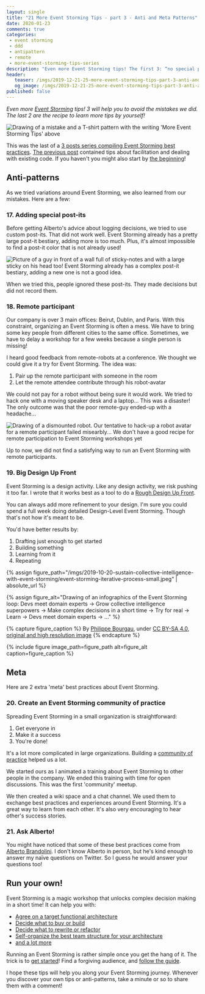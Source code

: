 ```yaml
---
layout: single
title: "21 More Event Storming Tips - part 3 - Anti and Meta Patterns"
date: 2020-01-23
comments: true
categories:
 - event storming
 - ddd
 - antipattern
 - remote
 - more-event-storming-tips-series
description: "Even more Event Storming tips! The first 3: “no special post-its”, “no-remote”, and “no big-design-up-front” will save you from the mistakes we did. The last 2: “community of practice” and “ask Alberto” are the recipe to learn more tips by yourself!"
header:
   teaser: /imgs/2019-12-21-25-more-event-storming-tips-part-3-anti-and-meta-patterns/more-event-storming-tips-anti-and-meta-patterns-teaser.jpg
   og_image: /imgs/2019-12-21-25-more-event-storming-tips-part-3-anti-and-meta-patterns/more-event-storming-tips-anti-and-meta-patterns-og.jpg
published: false
---
```

_Even more [Event Storming](https://en.wikipedia.org/wiki/Event_storming) tips! 3 will help you to avoid the mistakes we did. The last 2 are the recipe to learn more tips by yourself!_

![Drawing of a mistake and a T-shirt pattern with the writing 'More Event Storming Tips' above]({{site.url}}/imgs/2019-12-21-25-more-event-storming-tips-part-3-anti-and-meta-patterns/more-event-storming-tips-anti-and-meta-patterns.jpg)

This was the last of a [3 posts series compiling Event Storming best practices]({{site.url}}/categories#more-event-storming-tips-series). [The previous post]({{site.url}}/24-more-event-storming-tips-part-2-facilitation-and-existing-code/) contained tips about facilitation and dealing with existing code. If you haven't you might also start by [the beginning]({{site.url}}/21-more-event-storming-tips-part-1-understanding-and-rhythm/)!

## Anti-patterns

As we tried variations around Event Storming, we also learned from our mistakes. Here are a few:

### 17. Adding special post-its

Before getting Alberto's advice about logging decisions, we tried to use custom post-its. That did not work well. Event Storming already has a pretty large post-it bestiary, adding more is too much. Plus, it's almost impossible to find a post-it color that is not already used!

![Picture of a guy in front of a wall full of sticky-notes and with a large sticky on his head too! Event Storming already has a complex post-it bestiary, adding a new one is not a good idea.]({{site.url}}/imgs/2019-12-21-25-more-event-storming-tips-part-3-anti-and-meta-patterns/too-many-post-its.jpg)

When we tried this, people ignored these post-its. They made decisions but did not record them.

### 18. Remote participant

Our company is over 3 main offices: Beirut, Dublin, and Paris. With this constraint, organizing an Event Storming is often a mess. We have to bring some key people from different cities to the same office. Sometimes, we have to delay a workshop for a few weeks because a single person is missing!

I heard good feedback from remote-robots at a conference. We thought we could give it a try for Event Storming. The idea was:

1.  Pair up the remote participant with someone in the room
2.  Let the remote attendee contribute through his robot-avatar

We could not pay for a robot without being sure it would work. We tried to hack one with a moving speaker desk and a laptop... This was a disaster! The only outcome was that the poor remote-guy ended-up with a headache...

![Drawing of a dismounted robot. Our tentative to hack-up a robot avatar for a remote participant failed misearbly... We don't have a good recipe for remote participation to Event Storming workshops yet]({{site.url}}/imgs/2019-12-21-25-more-event-storming-tips-part-3-anti-and-meta-patterns/robot.jpg)

Up to now, we did not find a satisfying way to run an Event Storming with remote participants.

### 19. Big Design Up Front

Event Storming is a design activity. Like any design activity, we risk pushing it too far. I wrote that it works best as a tool to do a [Rough Design Up Front]({{site.url}}/how-to-squash-big-design-up-front-in-a-few-days-with-event-storming/).

You can always add more refinement to your design. I'm sure you could spend a full week doing detailed Design-Level Event Storming. Though that's not how it's meant to be.

You'd have better results by:

1.  Drafting just enough to get started
2.  Building something
3.  Learning from it
4.  Repeating

{% assign figure_path="/imgs/2019-10-20-sustain-collective-intelligence-with-event-storming/event-storming-iterative-process-small.jpeg" | absolute_url %}
    
{% assign figure_alt="Drawing of an infographics of the Event Storming loop: Devs meet domain experts -> Grow collective intelligence superpowers -> Make complex decisions in a short time -> Try for real -> Learn -> Devs meet domain experts -> ..." %}
    
{% capture figure_caption %}
By [Philippe Bourgau]({{site.url}}), under [CC BY-SA 4.0](http://creativecommons.org/licenses/by-sa/4.0/), [original and high resolution image]({{site.url}}/sustain-collective-intelligence-with-event-storming/)
{% endcapture %}
    
{% include figure image_path=figure_path alt=figure_alt caption=figure_caption %}

## Meta

Here are 2 extra 'meta' best practices about Event Storming.

### 20. Create an Event Storming community of practice

Spreading Event Storming in a small organization is straightforward:

1.  Get everyone in
2.  Make it a success
3.  You're done!

It's a lot more complicated in large organizations. Building a [community of practice](https://en.wikipedia.org/wiki/Community_of_practice) helped us a lot.

We started ours as I animated a training about Event Storming to other people in the company. We ended this training with time for open discussions. This was the first 'community' meetup.

We then created a wiki space and a chat channel. We used them to exchange best practices and experiences around Event Storming. It's a great way to learn from each other. It's also very encouraging to hear other's success stories.

### 21. Ask Alberto!

You might have noticed that some of these best practices come from [Alberto Brandolini](https://twitter.com/ziobrando). I don't know Alberto in person, but he's kind enough to answer my naïve questions on Twitter. So I guess he would answer your questions too!

## Run your own!

Event Storming is a magic workshop that unlocks complex decision making in a short time! It can help you with:

*   [Agree on a target functional architecture]({{site.url}}/drafting-a-functional-architecture-vision-with-ddd-event-storming-part-1/)
*   [Decide what to buy or build]({{site.url}}/build-or-buy-software-identify-your-core-functional-areas-with-event-storming-and-ddd/)
*   [Decide what to rewrite or refactor]({{site.url}}/rewrite-vs-refactor-get-insights-from-event-storming-and-ddd/)
*   [Self-organize the best team structure for your architecture]({{site.url}}/feature-teams-vs-component-teams-decide-with-event-storming-and-ddd/)
*   [and a lot more]({{site.url}}/categories/#event-storming)

Running an Event Storming is rather simple once you get the hang of it. The trick is to [get started]({{site.url}}/organization-refactoring-event-storming-and-ddd-injection-part-1/)! Find a forgiving audience, and [follow the guide]({{site.url}}/misadventures-with-big-design-up-front/).

I hope these tips will help you along your Event Storming journey. Whenever you discover your own tips or anti-patterns, take a minute or so to share them with a comment!